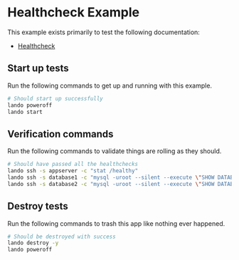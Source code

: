 Healthcheck Example
===================

This example exists primarily to test the following documentation:

* [Healthcheck](https://docs.lando.dev/core/v3/healthcheck.html)

Start up tests
--------------

Run the following commands to get up and running with this example.

```bash
# Should start up successfully
lando poweroff
lando start
```

Verification commands
---------------------

Run the following commands to validate things are rolling as they should.

```bash
# Should have passed all the healthchecks
lando ssh -s appserver -c "stat /healthy"
lando ssh -s database1 -c "mysql -uroot --silent --execute \"SHOW DATABASES;\""
lando ssh -s database2 -c "mysql -uroot --silent --execute \"SHOW DATABASES;\""
```

Destroy tests
-------------

Run the following commands to trash this app like nothing ever happened.

```bash
# Should be destroyed with success
lando destroy -y
lando poweroff
```
